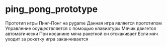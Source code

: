 # ping_pong_prototype
Прототип игры Пинг-Понг на pygame
Данная игра является прототипом
Управление осуществляется с помощью клавиатуры
Мячик двигется автоматически
При косаниие мяча ракеткой он отскакивает
Если мяч уходит за рокетку игра заканчивается
